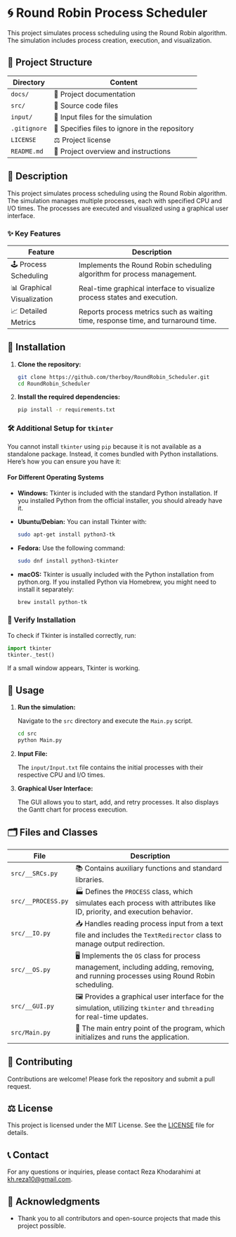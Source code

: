 
# 🌀 Round Robin Process Scheduler

This project simulates process scheduling using the Round Robin algorithm. The simulation includes process creation, execution, and visualization.

## 📁 Project Structure

| Directory      | Content                                         |
|----------------|-------------------------------------------------|
| `docs/`        | 📄 Project documentation                        |
| `src/`         | 📂 Source code files                            |
| `input/`       | 📑 Input files for the simulation               |
| `.gitignore`   | 🚫 Specifies files to ignore in the repository  |
| `LICENSE`      | ⚖️ Project license                              |
| `README.md`    | 📜 Project overview and instructions            |

## 📜 Description

This project simulates process scheduling using the Round Robin algorithm. The simulation manages multiple processes, each with specified CPU and I/O times. The processes are executed and visualized using a graphical user interface.

### ✨ Key Features

| Feature                 | Description                                                            |
|-------------------------|------------------------------------------------------------------------|
| 🕹️ Process Scheduling   | Implements the Round Robin scheduling algorithm for process management.|
| 📊 Graphical Visualization | Real-time graphical interface to visualize process states and execution.|
| 📈 Detailed Metrics     | Reports process metrics such as waiting time, response time, and turnaround time.|

## 💾 Installation

1. **Clone the repository:**

   ```bash
   git clone https://github.com/therboy/RoundRobin_Scheduler.git
   cd RoundRobin_Scheduler
   ```

2. **Install the required dependencies:**

   ```bash
   pip install -r requirements.txt
   ```

### 🛠️ Additional Setup for `tkinter`

You cannot install `tkinter` using `pip` because it is not available as a standalone package. Instead, it comes bundled with Python installations. Here’s how you can ensure you have it:

#### For Different Operating Systems

- **Windows:**
  Tkinter is included with the standard Python installation. If you installed Python from the official installer, you should already have it.

- **Ubuntu/Debian:**
  You can install Tkinter with:
  ```bash
  sudo apt-get install python3-tk
  ```

- **Fedora:**
  Use the following command:
  ```bash
  sudo dnf install python3-tkinter
  ```

- **macOS:**
  Tkinter is usually included with the Python installation from python.org. If you installed Python via Homebrew, you might need to install it separately:
  ```bash
  brew install python-tk
  ```

### 🧪 Verify Installation

To check if Tkinter is installed correctly, run:

```python
import tkinter
tkinter._test()
```

If a small window appears, Tkinter is working.

## 🚀 Usage

1. **Run the simulation:**

   Navigate to the `src` directory and execute the `Main.py` script.

   ```bash
   cd src
   python Main.py
   ```

2. **Input File:**

   The `input/Input.txt` file contains the initial processes with their respective CPU and I/O times.

3. **Graphical User Interface:**

   The GUI allows you to start, add, and retry processes. It also displays the Gantt chart for process execution.

## 🗂️ Files and Classes

| File               | Description                                                                 |
|--------------------|-----------------------------------------------------------------------------|
| `src/__SRCs.py`    | 📚 Contains auxiliary functions and standard libraries.                     |
| `src/__PROCESS.py` | 🏭 Defines the `PROCESS` class, which simulates each process with attributes like ID, priority, and execution behavior. |
| `src/__IO.py`      | 📥 Handles reading process input from a text file and includes the `TextRedirector` class to manage output redirection. |
| `src/__OS.py`      | 🖥️ Implements the `OS` class for process management, including adding, removing, and running processes using Round Robin scheduling. |
| `src/__GUI.py`     | 🖼️ Provides a graphical user interface for the simulation, utilizing `tkinter` and `threading` for real-time updates. |
| `src/Main.py`      | 🚪 The main entry point of the program, which initializes and runs the application. |

## 🤝 Contributing

Contributions are welcome! Please fork the repository and submit a pull request.

## ⚖️ License

This project is licensed under the MIT License. See the [LICENSE](LICENSE) file for details.

## 📞 Contact

For any questions or inquiries, please contact Reza Khodarahimi at kh.reza10@gmail.com.

## 🙏 Acknowledgments

- Thank you to all contributors and open-source projects that made this project possible.
